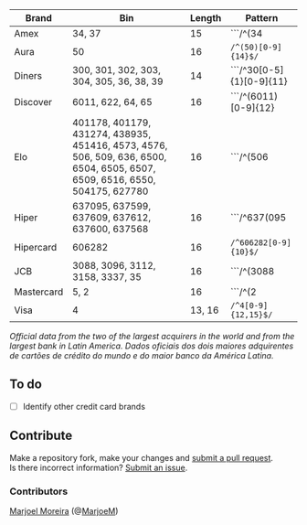 | Brand      | Bin                                            | Length  | Pattern |
| ---------- | ---------------------------------------------- | ------- | ------- |
| Amex       | 34, 37                                         | 15      | ```/^(34|37)[0-9]{13}$/``` |
| Aura       | 50                                             | 16      | ```/^(50)[0-9]{14}$/``` |
| Diners     | 300, 301, 302, 303, 304, 305, 36, 38, 39       | 14      | ```/^30[0-5]{1}[0-9]{11}|(36|38|39)[0-9]{12}$/``` |
| Discover   | 6011, 622, 64, 65                              | 16      | ```/^(6011)[0-9]{12}|(622)[0-9]{13}|(64|65)[0-9]{14}$/``` |
| Elo        | 401178, 401179, 431274, 438935, 451416, 4573, 4576, 506, 509, 636, 6500, 6504, 6505, 6507, 6509, 6516, 6550, 504175, 627780 | 16 | ```/^(506|509|636)[0-9]{13}|(4573|4576|6500|6504|6505|6507|6509|6516|6550)[0-9]{12}|(401178|401179|431274|438935|451416|504175|627780)[0-9]{10}$/``` |
| Hiper      | 637095, 637599, 637609, 637612, 637600, 637568 | 16      | ```/^637(095|568|599|600|609|612)[0-9]{10}$/``` |
| Hipercard  | 606282                                         | 16      | ```/^606282[0-9]{10}$/``` |
| JCB        | 3088, 3096, 3112, 3158, 3337, 35               | 16      | ```/^(3088|3096|3112|3158|3337)[0-9]{12}|(35)[0-9]{14}$/``` |
| Mastercard | 5, 2                                           | 16      | ```/^(2|5)[0-9]{15}$/``` |
| Visa       | 4                                              | 13, 16  | ```/^4[0-9]{12,15}$/``` |

_Official data from the two of the largest acquirers in the world and from the largest bank in Latin America._
_Dados oficiais dos dois maiores adquirentes de cartões de crédito do mundo e do maior banco da América Latina._

## To do
- [ ] Identify other credit card brands

## Contribute

Make a repository fork, make your changes and [submit a pull request](https://github.com/Marjoel/credit-card-bins/pulls "Click here to create a pull request").<br>
Is there incorrect information? [Submit an issue](https://github.com/Marjoel/credit-card-bins/issues "Click here to create an issue").

### Contributors

[Marjoel Moreira](https://www.marjoel.com/ "Marjoel Moreira") (@[MarjoeM](https://www.twitter.com/MarjoelM "Twitter"))
